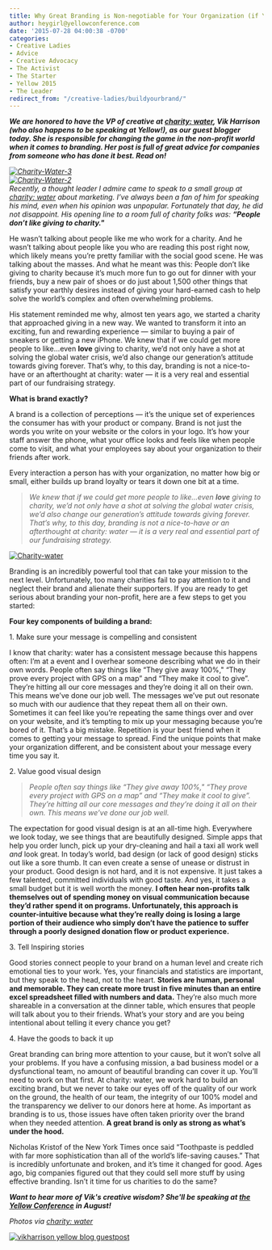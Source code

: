 ```yaml
---
title: Why Great Branding is Non-negotiable for Your Organization (if You Want to Change the World)
author: heygirl@yellowconference.com
date: '2015-07-28 04:00:38 -0700'
categories:
- Creative Ladies
- Advice
- Creative Advocacy
- The Activist
- The Starter
- Yellow 2015
- The Leader
redirect_from: "/creative-ladies/buildyourbrand/"
---
```


_**We are honored to have the VP of creative at [charity: water](http://www.charitywater.org/?utm_medium=ppc&utm_source=adwords&utm_campaign=brand&utm_content=brandcw5&gclid=Cj0KEQjw58ytBRDMg-HVn4LuqasBEiQAhPkhuva01B7FnDK4xjZHpqwDvJq6gZzb5sD-aQ1eKogXYG0aAj-58P8HAQ), Vik Harrison (who also happens to be speaking at Yellow!), as our guest blogger today. She is responsible for changing the game in the non-profit world when it comes to branding. Her post is full of great advice for companies from someone who has done it best. Read on!**_

_[![Charity-Water-3](https://yellow-blog-images.imgix.net/2015/07/Charity-Water-3.png)](https://yellow-blog-images.imgix.net/2015/07/Charity-Water-3.png)  
[![Charity-Water-2](https://yellow-blog-images.imgix.net/2015/07/Charity-Water-2.png)](https://yellow-blog-images.imgix.net/2015/07/Charity-Water-2.png)[  
](https://yellow-blog-images.imgix.net/2015/07/7304235038_1b126734c0_o.jpg)Recently, a thought leader I admire came to speak to a small group at [charity: water](http://www.charitywater.org/) about marketing. I’ve always been a fan of him for speaking his mind, even when his opinion was unpopular. Fortunately that day, he did not disappoint. His opening line to a room full of charity folks was: **“People don’t like giving to charity."**_

He wasn’t talking about people like me who work for a charity. And he wasn’t talking about people like you who are reading this post right now, which likely means you’re pretty familiar with the social good scene. He was talking about the masses. And what he meant was this: People don’t like giving to charity because it’s much more fun to go out for dinner with your friends, buy a new pair of shoes or do just about 1,500 other things that satisfy your earthly desires instead of giving your hard-earned cash to help solve the world’s complex and often overwhelming problems.

His statement reminded me why, almost ten years ago, we started a charity that approached giving in a new way. We wanted to transform it into an exciting, fun and rewarding experience — similar to buying a pair of sneakers or getting a new iPhone. We knew that if we could get more people to like…even **love** giving to charity, we’d not only have a shot at solving the global water crisis, we’d also change our generation’s attitude towards giving forever. That’s why, to this day, branding is not a nice-to-have or an afterthought at charity: water — it is a very real and essential part of our fundraising strategy.

**What is brand exactly?**

A brand is a collection of perceptions — it’s the unique set of experiences the consumer has with your product or company. Brand is not just the words you write on your website or the colors in your logo. It’s how your staff answer the phone, what your office looks and feels like when people come to visit, and what your employees say about your organization to their friends after work.

Every interaction a person has with your organization, no matter how big or small, either builds up brand loyalty or tears it down one bit at a time.

> _We knew that if we could get more people to like…even **love** giving to charity, we’d not only have a shot at solving the global water crisis, we’d also change our generation’s attitude towards giving forever. That’s why, to this day, branding is not a nice-to-have or an afterthought at charity: water — it is a very real and essential part of our fundraising strategy._

[![Charity-water](https://yellow-blog-images.imgix.net/2015/07/Charity-water.png)](https://yellow-blog-images.imgix.net/2015/07/Charity-water.png)

Branding is an incredibly powerful tool that can take your mission to the next level. Unfortunately, too many charities fail to pay attention to it and neglect their brand and alienate their supporters. If you are ready to get serious about branding your non-profit, here are a few steps to get you started:

**Four key components of building a brand:**

1\. Make sure your message is compelling and consistent

I know that charity: water has a consistent message because this happens often: I’m at a event and I overhear someone describing what we do in their own words. People often say things like “They give away 100%," “They prove every project with GPS on a map” and “They make it cool to give”. They’re hitting all our core messages and they’re doing it all on their own. This means we’ve done our job well. The messages we’ve put out resonate so much with our audience that they repeat them all on their own. Sometimes it can feel like you’re repeating the same things over and over on your website, and it’s tempting to mix up your messaging because you’re bored of it. That’s a big mistake. Repetition is your best friend when it comes to getting your message to spread. Find the unique points that make your organization different, and be consistent about your message every time you say it.

2\. Value good visual design

> _People often say things like “They give away 100%," “They prove every project with GPS on a map” and “They make it cool to give”. They’re hitting all our core messages and they’re doing it all on their own. This means we’ve done our job well._

The expectation for good visual design is at an all-time high. Everywhere we look today, we see things that are beautifully designed. Simple apps that help you order lunch, pick up your dry-cleaning and hail a taxi all work well _and_ look great. In today’s world, bad design (or lack of good design) sticks out like a sore thumb. It can even create a sense of unease or distrust in your product. Good design is not hard, and it is not expensive. It just takes a few talented, committed individuals with good taste. And yes, it takes a small budget but it is well worth the money. **I often hear non-profits talk themselves out of spending money on visual communication because they’d rather spend it on programs. Unfortunately, this approach is counter-intuitive because what they’re really doing is losing a large portion of their audience who simply don’t have the patience to suffer through a poorly designed donation flow or product experience.**

3\. Tell Inspiring stories

Good stories connect people to your brand on a human level and create rich emotional ties to your work. Yes, your financials and statistics are important, but they speak to the head, not to the heart. **Stories are human, personal and memorable. They can create more trust in five minutes than an entire excel spreadsheet filled with numbers and data.** They’re also much more shareable in a conversation at the dinner table, which ensures that people will talk about you to their friends. What’s your story and are you being intentional about telling it every chance you get?

4\. Have the goods to back it up

Great branding can bring more attention to your cause, but it won’t solve all your problems. If you have a confusing mission, a bad business model or a dysfunctional team, no amount of beautiful branding can cover it up. You’ll need to work on that first. At charity: water, we work hard to build an exciting brand, but we never to take our eyes off of the quality of our work on the ground, the health of our team, the integrity of our 100% model and the transparency we deliver to our donors here at home. As important as branding is to us, those issues have often taken priority over the brand when they needed attention. **A great brand is only as strong as what’s under the hood.**

Nicholas Kristof of the New York Times once said “Toothpaste is peddled with far more sophistication than all of the world’s life-saving causes.” That is incredibly unfortunate and broken, and it’s time it changed for good. Ages ago, big companies figured out that they could sell more stuff by using effective branding. Isn’t it time for us charities to do the same?

**_Want to hear more of Vik's creative wisdom? She'll be speaking at [the Yellow Conference](http://yellowconference.com/) in August!_**

_Photos via [charity: water](http://www.charitywater.org/?utm_medium=ppc&utm_source=adwords&utm_campaign=brand&utm_content=brandcw5&gclid=Cj0KEQjw58ytBRDMg-HVn4LuqasBEiQAhPkhuva01B7FnDK4xjZHpqwDvJq6gZzb5sD-aQ1eKogXYG0aAj-58P8HAQ)_

[![vikharrison yellow blog guestpost](https://yellow-blog-images.imgix.net/2015/07/vikharrison.jpg)](http://www.charitywater.org/?utm_medium=ppc&utm_source=adwords&utm_campaign=brand&utm_content=brandcw5&gclid=Cj0KEQjw58ytBRDMg-HVn4LuqasBEiQAhPkhuva01B7FnDK4xjZHpqwDvJq6gZzb5sD-aQ1eKogXYG0aAj-58P8HAQ)
